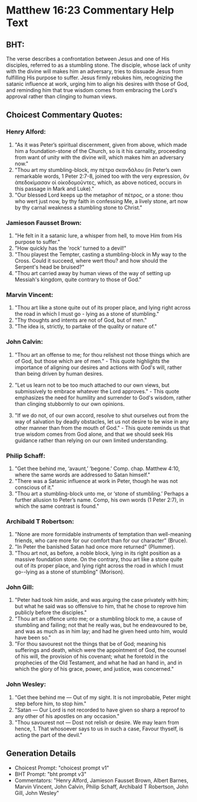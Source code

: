# Matthew 16:23 Commentary Help Text

## BHT:
The verse describes a confrontation between Jesus and one of His disciples, referred to as a stumbling stone. The disciple, whose lack of unity with the divine will makes him an adversary, tries to dissuade Jesus from fulfilling His purpose to suffer. Jesus firmly rebukes him, recognizing the satanic influence at work, urging him to align his desires with those of God, and reminding him that true wisdom comes from embracing the Lord's approval rather than clinging to human views.

## Choicest Commentary Quotes:
### Henry Alford:
1. "As it was Peter’s spiritual discernment, given from above, which made him a foundation-stone of the Church, so is it his carnality, proceeding from want of unity with the divine will, which makes him an adversary now."
2. "Thou art my stumbling-block, my πέτρα σκανδάλου (in Peter’s own remarkable words, 1 Peter 2:7-8, joined too with the very expression, ὃν ἀπεδοκίμασαν οἱ οἰκοδομοῦντες, which, as above noticed, occurs in this passage in Mark and Luke)."
3. "Our blessed Lord keeps up the metaphor of πέτρος, or a stone: thou who wert just now, by thy faith in confessing Me, a lively stone, art now by thy carnal weakness a stumbling stone to Christ."

### Jamieson Fausset Brown:
1. "He felt in it a satanic lure, a whisper from hell, to move Him from His purpose to suffer."
2. "How quickly has the 'rock' turned to a devil!"
3. "Thou playest the Tempter, casting a stumbling-block in My way to the Cross. Could it succeed, where wert thou? and how should the Serpent's head be bruised?"
4. "Thou art carried away by human views of the way of setting up Messiah's kingdom, quite contrary to those of God."

### Marvin Vincent:
1. "Thou art like a stone quite out of its proper place, and lying right across the road in which I must go - lying as a stone of stumbling."
2. "Thy thoughts and intents are not of God, but of men."
3. "The idea is, strictly, to partake of the quality or nature of."

### John Calvin:
1. "Thou art an offense to me; for thou relishest not those things which are of God, but those which are of men." - This quote highlights the importance of aligning our desires and actions with God's will, rather than being driven by human desires.

2. "Let us learn not to be too much attached to our own views, but submissively to embrace whatever the Lord approves." - This quote emphasizes the need for humility and surrender to God's wisdom, rather than clinging stubbornly to our own opinions.

3. "If we do not, of our own accord, resolve to shut ourselves out from the way of salvation by deadly obstacles, let us not desire to be wise in any other manner than from the mouth of God." - This quote reminds us that true wisdom comes from God alone, and that we should seek His guidance rather than relying on our own limited understanding.

### Philip Schaff:
1. "Get thee behind me, ‘avaunt,’ ‘begone.’ Comp. chap. Matthew 4:10, where the same words are addressed to Satan himself."
2. "There was a Satanic influence at work in Peter, though he was not conscious of it."
3. "Thou art a stumbling-block unto me, or ‘stone of stumbling.’ Perhaps a further allusion to Peter’s name. Comp, his own words (1 Peter 2:7), in which the same contrast is found."

### Archibald T Robertson:
1. "None are more formidable instruments of temptation than well-meaning friends, who care more for our comfort than for our character" (Bruce).
2. "In Peter the banished Satan had once more returned" (Plummer).
3. "Thou art not, as before, a noble block, lying in its right position as a massive foundation stone. On the contrary, thou art like a stone quite out of its proper place, and lying right across the road in which I must go--lying as a stone of stumbling" (Morison).

### John Gill:
1. "Peter had took him aside, and was arguing the case privately with him; but what he said was so offensive to him, that he chose to reprove him publicly before the disciples."
2. "Thou art an offence unto me; or a stumbling block to me, a cause of stumbling and failing; not that he really was, but he endeavoured to be, and was as much as in him lay; and had he given heed unto him, would have been so."
3. "For thou savourest not the things that be of God; meaning his sufferings and death, which were the appointment of God, the counsel of his will, the provision of his covenant; what he foretold in the prophecies of the Old Testament, and what he had an hand in, and in which the glory of his grace, power, and justice, was concerned."

### John Wesley:
1. "Get thee behind me — Out of my sight. It is not improbable, Peter might step before him, to stop him."
2. "Satan — Our Lord is not recorded to have given so sharp a reproof to any other of his apostles on any occasion."
3. "Thou savourest not — Dost not relish or desire. We may learn from hence, 1. That whosoever says to us in such a case, Favour thyself, is acting the part of the devil."


## Generation Details
- Choicest Prompt: "choicest prompt v1"
- BHT Prompt: "bht prompt v3"
- Commentators: "Henry Alford, Jamieson Fausset Brown, Albert Barnes, Marvin Vincent, John Calvin, Philip Schaff, Archibald T Robertson, John Gill, John Wesley"

